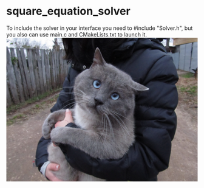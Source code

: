 # square_equation_solver
To include the solver in your interface you need to #include "Solver.h", but you also can use main.c and CMakeLists.txt to launch it.
![](./cat.jpg)
